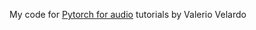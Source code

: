 My code for [Pytorch for audio](https://youtube.com/playlist?list=PL-wATfeyAMNoirN4idjev6aRu8ISZYVWm&si=14f7CKVIER39uIVP) tutorials by Valerio Velardo

